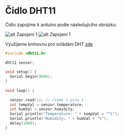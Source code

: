 # Čidlo DHT11
Čidlo zapojíme k arduíno podle následujícího obrázku:
<!-- https://www.circuitbasics.com/how-to-set-up-the-dht11-humidity-sensor-on-an-arduino/ -->
![alt Zapojení 1](https://www.circuitbasics.com/wp-content/uploads/2015/10/Arduino-DHT11-Tutorial-3-Pin-DHT11-Wiring-Diagram-768x391.png)
![alt Zapojení 1](https://www.circuitbasics.com/wp-content/uploads/2015/10/Arduino-DHT11-Tutorial-4-Pin-DHT11-Wiring-Diagram-768x356.png)

Využijeme knihovnu pro ovládání DHT [zde](http://stackoverflow.com/questions/4823468/store-comments-in-markdown-syntax)
```cpp
#include <dht11.h>
 
dht11 senzor;
 
void setup() {
  Serial.begin(9600);
}
 
void loop() {
 
  senzor.read(1); // čteme z pinu 1
  int tempVal = senzor.temperature;
  int humVal = senzor.humidity;    
  Serial.println("Temperature: " + tempVal + "°C");
  Serial.println("Humidity: " + humVal + "%");
  delay(1000);                 
}
```
